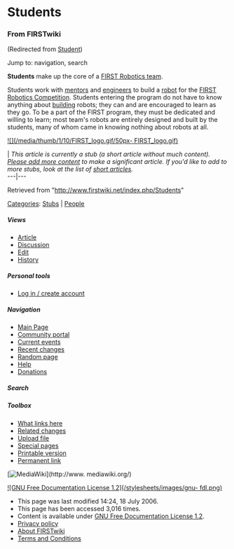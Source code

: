 # Students

### From FIRSTwiki

(Redirected from [Student](/index.php?title=Student&redirect=no "Student" ))

Jump to: navigation, search

**Students** make up the core of a [FIRST Robotics team](/index.php/FIRST_Robotics_team "FIRST Robotics team" ). 

Students work with [mentors](/index.php/Mentors "Mentors" ) and
[engineers](/index.php/Engineers "Engineers" ) to build a
[robot](/index.php/Robot "Robot" ) for the [FIRST Robotics
Competition](/index.php/FIRST "FIRST" ). Students entering the program do not
have to know anything about [building](/index.php/Fabrication "Fabrication" )
robots; they can and are encouraged to learn as they go. To be a part of the
FIRST program, they must be dedicated and willing to learn; most team's robots
are entirely designed and built by the students, many of whom came in knowing
nothing about robots at all.

[![](/media/thumb/1/10/FIRST_logo.gif/50px-
FIRST_logo.gif)](/index.php/Image:FIRST_logo.gif "" )

|  _This article is currently a stub (a short article without much content).
[Please add more
content](http://www.firstwiki.net/index.php?title=Students&action=edit
"http://www.firstwiki.net/index.php?title=Students&action=edit" ) to make a
significant article. If you'd like to add to more stubs, look at the list of
[short articles](/index.php/Special:Shortpages "Special:Shortpages" )._  
---|---  
  
Retrieved from "<http://www.firstwiki.net/index.php/Students>"

[Categories](/index.php?title=Special:Categories&article=Students
"Special:Categories" ): [Stubs](/index.php/Category:Stubs "Category:Stubs" ) |
[People](/index.php/Category:People "Category:People" )

##### Views

  * [Article](/index.php/Students)
  * [Discussion](/index.php/Talk:Students)
  * [Edit](/index.php?title=Students&action=edit)
  * [History](/index.php?title=Students&action=history)

##### Personal tools

  * [Log in / create account](/index.php?title=Special:Userlogin&returnto=Students)

[](/index.php/Main_Page "Main Page" )

##### Navigation

  * [Main Page](/index.php/Main_Page)
  * [Community portal](/index.php/FIRSTwiki:Community_portal)
  * [Current events](/index.php/Current_events)
  * [Recent changes](/index.php/Special:Recentchanges)
  * [Random page](/index.php/Special:Random)
  * [Help](/index.php/FIRSTwiki:Help)
  * [Donations](/index.php/FIRSTwiki:Site_support)

##### Search



##### Toolbox

  * [What links here](/index.php/Special:Whatlinkshere/Students)
  * [Related changes](/index.php/Special:Recentchangeslinked/Students)
  * [Upload file](/index.php/Special:Upload)
  * [Special pages](/index.php/Special:Specialpages)
  * [Printable version](/index.php?title=Students&printable=yes)
  * [Permanent link](/index.php?title=Students&oldid=49131)

[![MediaWiki](/skins/common/images/poweredby_mediawiki_88x31.png)](http://www.
mediawiki.org/)

[![GNU Free Documentation License 1.2](/stylesheets/images/gnu-
fdl.png)](http://www.gnu.org/copyleft/fdl.html)

  * This page was last modified 14:24, 18 July 2006.
  * This page has been accessed 3,016 times.
  * Content is available under [GNU Free Documentation License 1.2](http://www.gnu.org/copyleft/fdl.html "http://www.gnu.org/copyleft/fdl.html" ).
  * [Privacy policy](/index.php/FIRSTwiki:Privacy_policy "FIRSTwiki:Privacy policy" )
  * [About FIRSTwiki](/index.php/FIRSTwiki:About "FIRSTwiki:About" )
  * [Terms and Conditions](/index.php/FIRSTwiki:Terms_and_conditions "FIRSTwiki:Terms and conditions" )

